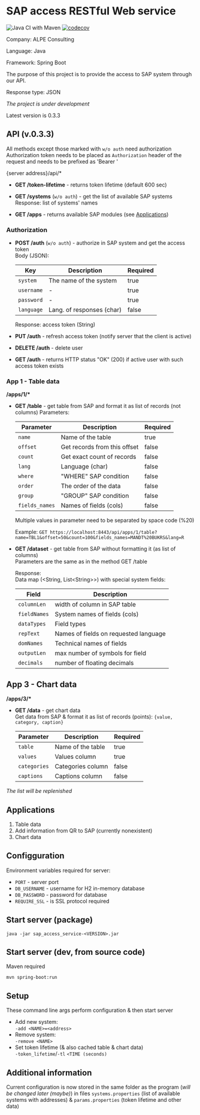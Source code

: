 # SAP access RESTful Web service

![Java CI with Maven](https://github.com/kuzznya/sap_access_service/workflows/Java%20CI%20with%20Maven/badge.svg)
[![codecov](https://codecov.io/gh/kuzznya/sap_access_service/branch/master/graph/badge.svg)](https://codecov.io/gh/kuzznya/sap_access_service)

Company: ALPE Consulting

Language: Java

Framework: Spring Boot

The purpose of this project is to provide the access to SAP system through our API.

Response type: JSON

*The project is under development*

Latest version is 0.3.3


## API (v.0.3.3)

All methods except those marked with `w/o auth` need authorization  
Authorization token needs to be placed as `Authorization` header of the request and needs to be prefixed as 'Bearer '

{server address}/api/*

* **GET /token-lifetime** - returns token lifetime (default 600 sec)

* **GET /systems** (`w/o auth`) - get the list of available SAP systems  
  Response: list of systems' names
  
 * **GET /apps** - returns available SAP modules (see [Applications](#Applications))

### Authorization

* **POST /auth** (`w/o auth`) - authorize in SAP system and get the access token  
  Body (JSON):

  | Key        | Description               | Required |
  |------------|---------------------------|----------|
  | `system`   | The name of the system    | true     |
  | `username` | -                         | true     |
  | `password` | -                         | true     |
  | `language` | Lang. of responses (char) | false    |
  
  Response: access token (String)

* **PUT /auth** - refresh access token (notify server that the client is active)

* **DELETE /auth** - delete user  

* **GET /auth** - returns HTTP status "OK" (200) if active user with such access token exists  

### App 1 - Table data

__/apps/1/*__

* **GET /table** - get table from SAP and format it as list of records (not columns)
  Parameters:
  
  | Parameter     | Description                 | Required |
  |---------------|-----------------------------|----------|
  | `name`        | Name of the table           | true     |
  | `offset`      | Get records from this offset| false    |
  | `count`       | Get exact count of records  | false    |
  | `lang`        | Language (char)             | false    |
  | `where`       | "WHERE" SAP condition       | false    |
  | `order`       | The order of the data       | false    |
  | `group`       | "GROUP" SAP condition       | false    |
  | `fields_names`| Names of fields (cols)      | false    |
  
  Multiple values in parameter need to be separated by space code (%20)
  
  Example: `GET https://localhost:8443/api/apps/1/table?name=TBL1&offset=50&count=100&fields_names=MANDT%20BUKRS&lang=R`

* **GET /dataset** - get table from SAP without formatting it (as list of columns)  
  Parameters are the same as in the method GET /table  
  
  Response:  
  Data map (\<String, List\<String\>\>) with special system fields:
  
  | Field        | Description                           |
  |--------------|---------------------------------------|
  | `columnLen`  | width of column in SAP table          |
  | `fieldNames` | System names of fields (cols)         |
  | `dataTypes`  | Field types                           |
  | `repText`    | Names of fields on requested language |
  | `domNames`   | Technical names of fields             |
  | `outputLen`  | max number of symbols for field       |
  | `decimals`   | number of floating decimals           |

## App 3 - Chart data

__/apps/3/*__

* **GET /data** - get chart data  
  Get data from SAP & format it as list of records (points):
  `{value, category, caption}`
  
  | Parameter     | Description                 | Required |
  |---------------|-----------------------------|----------|
  | `table`       | Name of the table           | true     |
  | `values`      | Values column               | true     |
  | `categories`  | Categories column           | false    |
  | `captions`    | Captions column             | false    |

*The list will be replenished*

## Applications

1. Table data
2. Add information from QR to SAP (currently nonexistent)
3. Chart data

## Configguration

Environment variables required for server:

* `PORT` - server port
* `DB_USERNAME` - username for H2 in-memory database
* `DB_PASSWORD` - password for database
* `REQUIRE_SSL` - is SSL protocol required

## Start server (package)

`java -jar sap_access_service-<VERSION>.jar`

## Start server (dev, from source code)

Maven required

`mvn spring-boot:run`

## Setup

These command line args perform configuration & then start server

* Add new system:  
  `-add <NAME>=<address>`
* Remove system:  
  `-remove <NAME>`
* Set token lifetime (& also cached table & chart data)  
  `-token_lifetime`/`-tl` `<TIME (seconds)`

## Additional information

Current configuration is now stored in the same folder as the program (*will be changed later (maybe)*)
in files `systems.properties` (list of available systems with addresses) & `params.properties` (token lifetime and other data)
